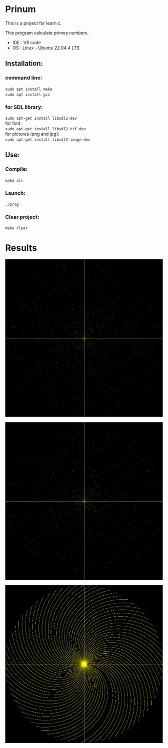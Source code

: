 # Prinum

This is a project for learn c.

This program calculate primes numbers.

* IDE : VS code
* OS  : Linux - Ubuntu 22.04.4 LTS

## Installation:
### command line:
`sudo apt install make`  
`sudo apt install gcc`  

### for SDL library:
`sudo apt-get install libsdl2-dev`  
for font:  
`sudo apt-get install libsdl2-ttf-dev`  
for pictures (png and jpg):  
`sudo apt-get install libsdl2-image-dev`  

## Use:
### Compile:
`make all`

### Launch:
`./prog`

### Clear project:
`make clear`

# Results

![result](./screenshot.bmp)

![result](./screenshot1.bmp)

![result](./screenshot2.bmp)
